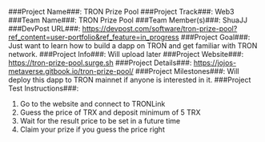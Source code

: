 ###Project Name###: TRON Prize Pool
###Project Track###: Web3
###Team Name###: TRON Prize Pool
###Team Member(s)###: ShuaJJ
###DevPost URL###: https://devpost.com/software/tron-prize-pool?ref_content=user-portfolio&ref_feature=in_progress
###Project Goal###: Just want to learn how to build a dapp on TRON and get familiar with TRON network.
###Project Info###: Will upload later
###Project Website###: https://tron-prize-pool.surge.sh
###Project Details###: https://jojos-metaverse.gitbook.io/tron-prize-pool/
###Project Milestones###: Will deploy this dapp to TRON mainnet if anyone is interested in it.
###Project Test Instructions###: 
1. Go to the website and connect to TRONLink
2. Guess the price of TRX and deposit minimum of 5 TRX
3. Wait for the result price to be set in a future time
4. Claim your prize if you guess the price right